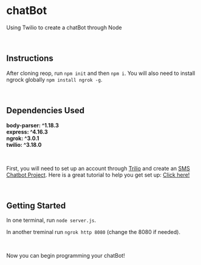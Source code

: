 # chatBot

Using Twilio to create a chatBot through Node

<br/>

## Instructions

After cloning reop, run ```npm init``` and then ```npm i```. You will also need to install ngrock globally ```npm install ngrok -g```.

<br/>

## Dependencies Used

**body-parser: ^1.18.3
<br/>
express: ^4.16.3
<br/>
ngrok: ^3.0.1
<br/>
twilio: ^3.18.0**

<br/>

First, you will need to set up an account through [Trilio](https://www.twilio.com/) and create an [SMS Chatbot Project](https://www.twilio.com/console/projects/create#). Here is a great tutorial to help you get set up: [Click here!](https://www.youtube.com/watch?v=f9jE5ywz8cs)

<br/>

## Getting Started

In one terminal, run ```node server.js```. 

In another treminal run ```ngrok http 8080``` (change the 8080 if needed).

<br/>

Now you can begin programming your chatBot!


